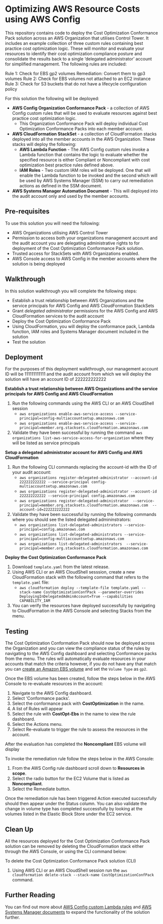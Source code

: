 # Optimizing AWS Resource Costs using AWS Config

This repository contains code to deploy the Cost Optimization Conformance Pack solution across an AWS Organization that utilises Control Tower. It includes an example collection of three custom rules containing best practice cost optimization logic. These will monitor and evaluate your resources to identify their cost optimization compliance posture and consolidate the results back to a single ‘delegated administrator’ account for simplified management. The following rules are included:

Rule 1: Check for EBS gp2 volumes Remediation: Convert them to gp3 volumes 
Rule 2: Check for EBS volumes not attached to an EC2 instance
Rule 3: Check for S3 buckets that do not have a lifecycle configuration policy 

For this solution the following will be deployed:

- **AWS Config Organization Conformance Pack** - a collection of AWS Config custom rules that will be used to evaluate resources against best practice cost optimization logic. 
  - This Organization Conformance Pack will deploy individual Cost Optimization Conformance Packs into each member account.
- **AWS CloudFormation StackSet** - a collection of CloudFormation stacks deployed into all the member accounts in the AWS Organization. These stacks will deploy the following:
  - **AWS Lambda Function** - The AWS Config custom rules invoke a Lambda function that contains the logic to evaluate whether the specified resource is either Compliant or Noncompliant with cost optimization best practice rules defined above.
  - **IAM Roles** - Two custom IAM roles will be deployed. One that will enable the Lambda function to be invoked and the second which will be used by AWS Systems Manager (SSM) to carry out remediation actions as defined in the SSM document.
- **AWS Systems Manager Automation Document** - This will deployed into the audit account only and used by the member accounts.


## Pre-requisites

To use this solution you will need the following:

- AWS Organizations utilising AWS Control Tower
- Permission to access both your organizations management account and the audit account you are delegating administrative rights to for deployment of the Cost Optimization Conformance Pack solution.
- Trusted access for StackSets with AWS Organizations enabled.
- AWS Console access to AWS Config in the member accounts where the solution is being deployed 

## Walkthrough

In this solution walkthrough you will complete the following steps:

- Establish a trust relationship between AWS Organizations and the service principals for AWS Config and AWS CloudFormation StackSets
- Grant *delegated administrator* permissions for the AWS Config and AWS CloudFormation services to the audit account
- Deploy the Cost Optimization Conformance Pack 
- Using CloudFormation, you will deploy the conformance pack, Lambda function, IAM roles and Systems Manager document included in the solution 
- Test the solution 

## Deployment

For the purposes of this deployment walkthrough, our management account ID will be 111111111111 and the audit account from which we will deploy the solution will have an account ID of 222222222222

**Establish a trust relationship between AWS Organizations and the service principals for AWS Config and AWS CloudFormation**

1. Run the following commands using the AWS CLI or an AWS CloudShell session
    - `aws organizations enable-aws-service-access --service-principal=config-multiaccountsetup.amazonaws.com`
    - `aws organizations enable-aws-service-access --service-principal=member.org.stacksets.cloudformation.amazonaws.com`
2. Validate they have been successful by running the command `aws organizations list-aws-service-access-for-organization` where they will be listed as service principals

**Setup a delegated administrator account for AWS Config and AWS CloudFormation**

1. Run the following CLI commands replacing the account-id with the ID of your audit account:
    - `aws organizations register-delegated-administrator --account-id 222222222222 --service-principal config-multiaccountsetup.amazonaws.com`
    - `aws organizations register-delegated-administrator --account-id 222222222222 --service-principal config.amazonaws.com`
    - `aws organizations register-delegated-administrator  --service-principal=member.org.stacksets.cloudformation.amazonaws.com  --account-id=222222222222`
2. Validate they have been successful by running the following commands where you should see the listed delegated admininstrators:
    - `aws organizations list-delegated-administrators --service-principal=config.amazonaws.com`
    - `aws organizations list-delegated-administrators --service-principal=config-multiaccountsetup.amazonaws.com`
    - `aws organizations list-delegated-administrators  --service-principal=member.org.stacksets.cloudformation.amazonaws.com`

**Deploy the Cost Optimization Conformance Pack**

1. Download `template.yaml` from the latest release.
2. Using AWS CLI or an AWS CloudShell sesssion, create a new CloudFormation stack with the following command that refers to the `template.yaml` file:   
    - `aws cloudformation deploy --template-file template.yaml --stack-name CostOptimizationConfPack --parameter-overrides DeployingInDelegatedAdminAccount=True --capabilities CAPABILITY_IAM `
3. You can verify the resources have deployed successfully by navigating to CloudFormation in the AWS Console and selecting Stacks from the menu. 


## Testing

The Cost Optimization Conformation Pack should now be deployed across the Organization and you can view the compliance status of the rules by navigating to the AWS Config dashboard and selecting Conformance packs from the menu.
The rules will automatically evaluate resources in your accounts that match the criteria however, if you do not have any that match you can [create an Amazon EBS volume](https://docs.aws.amazon.com/AWSEC2/latest/UserGuide/ebs-creating-volume.html) and set the `Volume Type` as `gp2`.  

Once the EBS volume has been created, follow the steps below in the AWS Console to re-evaluate resources in the account:

1.  Navigate to the AWS Config dashboard.
2.	Select ‘Conformance packs’.
3.	Select the conformance pack with **CostOptimization** in the name.
4.	A list of Rules will appear 
5.	Select the rule with **CostOpt-Ebs** in the name to view the rule dashboard.
6.	Select the Actions menu.
7.	Select Re-evaluate to trigger the rule to assess the resources in the account.

After the evaluation has completed the **Noncompliant** EBS volume will display

To invoke the remediation rule follow the steps below in the AWS Console:

1.	From the AWS Config rule dashboard scroll down to **Resources in scope**.
2.	Select the radio button for the EC2 Volume that is listed as **Noncompliant**.
3.	Select the Remediate button.

Once the remediation rule has been triggered Action executed successfully should then appear under the Status column. 
You can also validate the change in volume type has completed successfully by looking at the volumes listed in the Elastic Block Store under the EC2 service. 

## Clean Up

All the resources deployed for the Cost Optimization Conformance Pack solution can be removed by deleting the CloudFormation stack either through the AWS Console, or using the CLI command below: 

To delete the Cost Optimization Conformance Pack solution (CLI)

1.	Using AWS CLI or an AWS CloudShell session run the `aws cloudformation delete-stack --stack-name CostOptimizationConfPack` command. 


## Further Reading

You can find out more about [AWS Config custom Lambda rules](https://docs.aws.amazon.com/config/latest/developerguide/evaluate-config_develop-rules_nodejs.html) and [AWS Systems Manager documents](https://docs.aws.amazon.com/systems-manager/latest/userguide/documents.html) to expand the functionality of the solution further. 